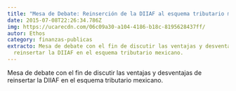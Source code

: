 ```yaml
---
title: "Mesa de Debate: Reinserción de la DIIAF al esquema tributario mexicano"
date: 2015-07-08T22:26:34.786Z
img: https://ucarecdn.com/06c09a30-a104-4186-b18c-8195628437ff/
autor: Ethos
category: finanzas-publicas
extracto: Mesa de debate con el fin de discutir las ventajas y desventajas de
  reinsertar la DIIAF en el esquema tributario mexicano.
---
```

Mesa de debate con el fin de discutir las ventajas y desventajas de reinsertar la DIIAF en el esquema tributario mexicano.